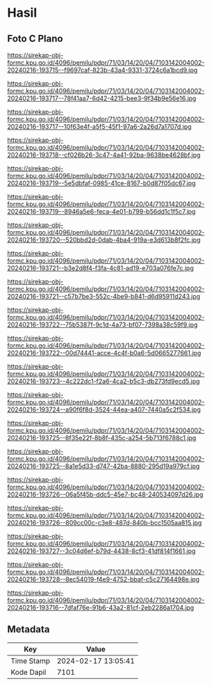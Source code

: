 # Hasil

## Foto C Plano

https://sirekap-obj-formc.kpu.go.id/4096/pemilu/pdpr/71/03/14/20/04/7103142004002-20240216-193715--f9697caf-823b-43a4-9331-3724c6a1bcd9.jpg

https://sirekap-obj-formc.kpu.go.id/4096/pemilu/pdpr/71/03/14/20/04/7103142004002-20240216-193717--78f41aa7-6d42-4215-bee3-9f34b9e56e16.jpg

https://sirekap-obj-formc.kpu.go.id/4096/pemilu/pdpr/71/03/14/20/04/7103142004002-20240216-193717--10f63e4f-a5f5-45f1-97a6-2a26d7a1707d.jpg

https://sirekap-obj-formc.kpu.go.id/4096/pemilu/pdpr/71/03/14/20/04/7103142004002-20240216-193718--cf026b26-3c47-4a41-92ba-9638be4628bf.jpg

https://sirekap-obj-formc.kpu.go.id/4096/pemilu/pdpr/71/03/14/20/04/7103142004002-20240216-193719--5e5dbfaf-0985-41ce-8167-b0d87f05dc67.jpg

https://sirekap-obj-formc.kpu.go.id/4096/pemilu/pdpr/71/03/14/20/04/7103142004002-20240216-193719--8946a5e6-feca-4e01-b799-b56dd1c1f5c7.jpg

https://sirekap-obj-formc.kpu.go.id/4096/pemilu/pdpr/71/03/14/20/04/7103142004002-20240216-193720--520bbd2d-0dab-4ba4-919a-e3d613b8f2fc.jpg

https://sirekap-obj-formc.kpu.go.id/4096/pemilu/pdpr/71/03/14/20/04/7103142004002-20240216-193721--b3e2d8f4-f3fa-4c81-ad19-e703a076fe7c.jpg

https://sirekap-obj-formc.kpu.go.id/4096/pemilu/pdpr/71/03/14/20/04/7103142004002-20240216-193721--c57b7be3-552c-4be9-b841-d6d95911d243.jpg

https://sirekap-obj-formc.kpu.go.id/4096/pemilu/pdpr/71/03/14/20/04/7103142004002-20240216-193722--75b5387f-9c1d-4a73-bf07-7398a38c59f9.jpg

https://sirekap-obj-formc.kpu.go.id/4096/pemilu/pdpr/71/03/14/20/04/7103142004002-20240216-193722--00d74441-acce-4c4f-b0a6-5d0665277661.jpg

https://sirekap-obj-formc.kpu.go.id/4096/pemilu/pdpr/71/03/14/20/04/7103142004002-20240216-193723--4c222dc1-f2a6-4ca2-b5c3-db273fd9ecd5.jpg

https://sirekap-obj-formc.kpu.go.id/4096/pemilu/pdpr/71/03/14/20/04/7103142004002-20240216-193724--a90f6f8d-3524-44ea-a407-7440a5c2f534.jpg

https://sirekap-obj-formc.kpu.go.id/4096/pemilu/pdpr/71/03/14/20/04/7103142004002-20240216-193725--8f35e22f-8b8f-435c-a254-5b713f6788c1.jpg

https://sirekap-obj-formc.kpu.go.id/4096/pemilu/pdpr/71/03/14/20/04/7103142004002-20240216-193725--8a1e5d33-d747-42ba-8880-295d19a979cf.jpg

https://sirekap-obj-formc.kpu.go.id/4096/pemilu/pdpr/71/03/14/20/04/7103142004002-20240216-193726--06a5f45b-ddc5-45e7-bc48-240534097d26.jpg

https://sirekap-obj-formc.kpu.go.id/4096/pemilu/pdpr/71/03/14/20/04/7103142004002-20240216-193726--809cc00c-c3e8-487d-840b-bcc1505aa815.jpg

https://sirekap-obj-formc.kpu.go.id/4096/pemilu/pdpr/71/03/14/20/04/7103142004002-20240216-193727--3c04d6ef-b79d-4438-8cf3-41df814f1661.jpg

https://sirekap-obj-formc.kpu.go.id/4096/pemilu/pdpr/71/03/14/20/04/7103142004002-20240216-193728--8ec54019-f4e9-4752-bbaf-c5c27164498e.jpg

https://sirekap-obj-formc.kpu.go.id/4096/pemilu/pdpr/71/03/14/20/04/7103142004002-20240216-193716--7dfaf76e-91b6-43a2-81cf-2eb2286a1704.jpg


## Metadata

| Key        | Value               |
| ---------- | ------------------- |
| Time Stamp | 2024-02-17 13:05:41 |
| Kode Dapil | 7101                |




